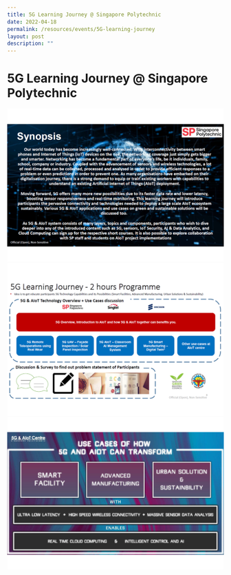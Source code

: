 ```yaml
---
title: 5G Learning Journey @ Singapore Polytechnic
date: 2022-04-18
permalink: /resources/events/5G-learning-journey
layout: post
description: ""
---
```


# 5G Learning Journey @ Singapore Polytechnic
![5G Learning Journey Synopsis](/images/events/Regular%20Programmes/5G%20Learning%20Journey%20Content_1.png)
![5G Learning Journey Details](/images/events/Regular%20Programmes/5G%20Learning%20Journey%20Content_2.png)
![5G Learning Journey Use Cases](/images/events/Regular%20Programmes/5G%20Learning%20Journey%20Content_3.png)